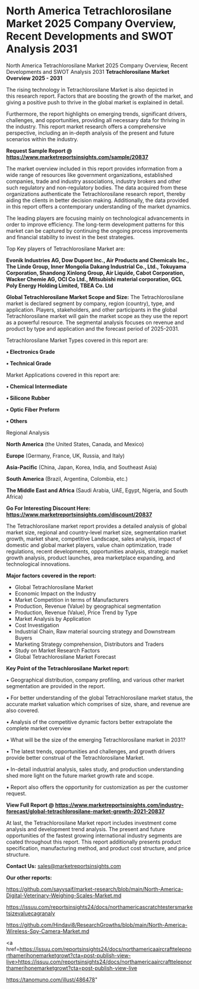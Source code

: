 # North America Tetrachlorosilane Market 2025 Company Overview, Recent Developments and SWOT Analysis 2031
 North America Tetrachlorosilane Market 2025 Company Overview, Recent Developments and SWOT Analysis 2031
<Strong> Tetrachlorosilane Market Overview 2025 - 2031</strong>

The rising technology in Tetrachlorosilane Market is also depicted in this research report. Factors that are boosting the growth of the market, and giving a positive push to thrive in the global market is explained in detail.

Furthermore, the report highlights on emerging trends, significant drivers, challenges, and opportunities, providing all necessary data for thriving in the industry. This report market research offers a comprehensive perspective, including an in-depth analysis of the present and future scenarios within the industry.

<strong>Request Sample Report @ <a href=https://www.marketreportsinsights.com/sample/20837>https://www.marketreportsinsights.com/sample/20837</a></strong>

The market overview included in this report provides information from a wide range of resources like government organizations, established companies, trade and industry associations, industry brokers and other such regulatory and non-regulatory bodies. The data acquired from these organizations authenticate the Tetrachlorosilane research report, thereby aiding the clients in better decision making. Additionally, the data provided in this report offers a contemporary understanding of the market dynamics.

The leading players are focusing mainly on technological advancements in order to improve efficiency. The long-term development patterns for this market can be captured by continuing the ongoing process improvements and financial stability to invest in the best strategies.

Top Key players of Tetrachlorosilane Market are:

<strong>Evonik Industries AG, Dow Dupont Inc., Air Products and Chemicals Inc., The Linde Group, Inner Mongolia Dakang Industrial Co., Ltd., Tokuyama Corporation, Shandong Xinlong Group, Air Liquide, Cabot Corporation, Wacker Chemie AG, OCI Co Ltd., Mitsubishi material corporation, GCL Poly Energy Holding Limited, TBEA Co. Ltd</strong>

<strong><b>Global Tetrachlorosilane Market Scope and Size:</b></strong>
The Tetrachlorosilane market is declared segment by company, region (country), type, and application. Players, stakeholders, and other participants in the global Tetrachlorosilane market will gain the market scope as they use the report as a powerful resource. The segmental analysis focuses on revenue and product by type and application and the forecast period of 2025-2031.

Tetrachlorosilane Market Types covered in this report are:

<strong>• Electronics Grade

• Technical Grade</strong>

Market Applications covered in this report are:

<strong>• Chemical Intermediate

• Silicone Rubber

• Optic Fiber Preform

• Others</strong> 

Regional Analysis

<strong>North America</strong> (the United States, Canada, and Mexico)

<strong>Europe</strong> (Germany, France, UK, Russia, and Italy)

<strong>Asia-Pacific</strong> (China, Japan, Korea, India, and Southeast Asia)

<strong>South America</strong> (Brazil, Argentina, Colombia, etc.)

<strong>The Middle East and Africa</strong> (Saudi Arabia, UAE, Egypt, Nigeria, and South Africa)

<strong>Go For Interesting Discount Here: <a href=https://www.marketreportsinsights.com/discount/20837>https://www.marketreportsinsights.com/discount/20837</a></strong>

The Tetrachlorosilane market report provides a detailed analysis of global market size, regional and country-level market size, segmentation market growth, market share, competitive Landscape, sales analysis, impact of domestic and global market players, value chain optimization, trade regulations, recent developments, opportunities analysis, strategic market growth analysis, product launches, area marketplace expanding, and technological innovations.

<strong><b>Major factors covered in the report:</b></strong>
<ul>
  <li>Global Tetrachlorosilane Market </li>
  <li>Economic Impact on the Industry</li>
  <li>Market Competition in terms of Manufacturers</li>
  <li>Production, Revenue (Value) by geographical segmentation</li>
  <li>Production, Revenue (Value), Price Trend by Type</li>
  <li>Market Analysis by Application</li>
  <li>Cost Investigation</li>
  <li>Industrial Chain, Raw material sourcing strategy and Downstream Buyers</li>
  <li>Marketing Strategy comprehension, Distributors and Traders</li>
  <li>Study on Market Research Factors</li>
  <li>Global Tetrachlorosilane Market Forecast</li>
</ul>

<strong><b>Key Point of the Tetrachlorosilane Market report:</b></strong>

• Geographical distribution, company profiling, and various other market segmentation are provided in the report.

• For better understanding of the global Tetrachlorosilane market status, the accurate market valuation which comprises of size, share, and revenue are also covered.

• Analysis of the competitive dynamic factors better extrapolate the complete market overview

• What will be the size of the emerging Tetrachlorosilane market in 2031?

• The latest trends, opportunities and challenges, and growth drivers provide better construal of the Tetrachlorosilane Market.

• In-detail industrial analysis, sales study, and production understanding shed more light on the future market growth rate and scope.

• Report also offers the opportunity for customization as per the customer request.

<strong><b>View Full Report @ <a href=https://www.marketreportsinsights.com/industry-forecast/global-tetrachlorosilane-market-growth-2021-20837>https://www.marketreportsinsights.com/industry-forecast/global-tetrachlorosilane-market-growth-2021-20837</a></b></strong>


At last, the Tetrachlorosilane Market report includes investment come analysis and development trend analysis. The present and future opportunities of the fastest growing international industry segments are coated throughout this report. This report additionally presents product specification, manufacturing method, and product cost structure, and price structure.

<strong>Contact Us:</strong>
sales@marketreportsinsights.com

<strong>Our other reports:</strong>

<a href=https://github.com/sayysaif/market-research/blob/main/North-America-Digital-Veterinary-Weighing-Scales-Market.md>https://github.com/sayysaif/market-research/blob/main/North-America-Digital-Veterinary-Weighing-Scales-Market.md</a>

<a href=https://issuu.com/reportsinsights24/docs/northamericascratchtestersmarketsizevaluecagranaly>https://issuu.com/reportsinsights24/docs/northamericascratchtestersmarketsizevaluecagranaly</a>

<a href=https://github.com/Hindavi8/ResearchGrowths/blob/main/North-America-Wireless-Spy-Camera-Market.md>https://github.com/Hindavi8/ResearchGrowths/blob/main/North-America-Wireless-Spy-Camera-Market.md</a>

<a href=https://issuu.com/reportsinsights24/docs/northamericaaircrafttelepnorthamerihonemarketgrowt?cta=post-publish-view-live>https://issuu.com/reportsinsights24/docs/northamericaaircrafttelepnorthamerihonemarketgrowt?cta=post-publish-view-live</a>

<a href=https://tanomuno.com/illust/486478>https://tanomuno.com/illust/486478</a>"
